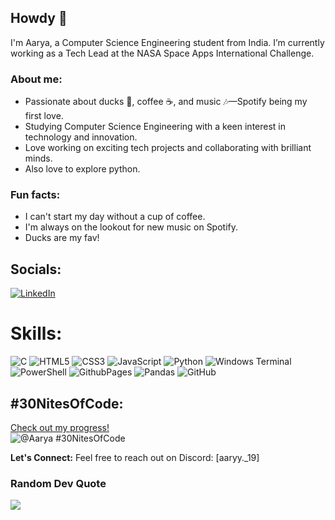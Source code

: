 ## Howdy 👋

I'm Aarya, a Computer Science Engineering student from India. I’m currently working as a Tech Lead at the NASA Space Apps International Challenge.

### About me:

- Passionate about ducks 🦆, coffee ☕, and music 🎶—Spotify being my first love.
- Studying Computer Science Engineering with a keen interest in technology and innovation.
- Love working on exciting tech projects and collaborating with brilliant minds.
- Also love to explore python.

### Fun facts:
- I can't start my day without a cup of coffee.
- I'm always on the lookout for new music on Spotify.
- Ducks are my fav!


## Socials:
[![LinkedIn](https://img.shields.io/badge/LinkedIn-%230077B5.svg?logo=linkedin&logoColor=white)](www.linkedin.com/in/aarya-trifale) 

# Skills:
![C](https://img.shields.io/badge/c-%2300599C.svg?style=flat-square&logo=c&logoColor=white) ![HTML5](https://img.shields.io/badge/html5-%23E34F26.svg?style=flat-square&logo=html5&logoColor=white) ![CSS3](https://img.shields.io/badge/css3-%231572B6.svg?style=flat-square&logo=css3&logoColor=white) ![JavaScript](https://img.shields.io/badge/javascript-%23323330.svg?style=flat-square&logo=javascript&logoColor=%23F7DF1E) ![Python](https://img.shields.io/badge/python-3670A0?style=flat-square&logo=python&logoColor=ffdd54) ![Windows Terminal](https://img.shields.io/badge/Windows%20Terminal-%234D4D4D.svg?style=flat-square&logo=windows-terminal&logoColor=white) ![PowerShell](https://img.shields.io/badge/PowerShell-%235391FE.svg?style=flat-square&logo=powershell&logoColor=white) ![GithubPages](https://img.shields.io/badge/github%20pages-121013?style=flat-square&logo=github&logoColor=white) ![Pandas](https://img.shields.io/badge/pandas-%23150458.svg?style=flat-square&logo=pandas&logoColor=white) ![GitHub](https://img.shields.io/badge/github-%23121011.svg?style=flat-square&logo=github&logoColor=white)

## #30NitesOfCode:
  [Check out my progress!](https://www.codedex.io/@Aarya/30-nites-of-code)  
  ![@Aarya #30NitesOfCode](https://www.codedex.io/api/petStatus?user=Aarya)

**Let's Connect:**
Feel free to reach out on Discord: [aaryy._19]

### Random Dev Quote
![](https://quotes-github-readme.vercel.app/api?type=horizontal&theme=dark)

<!-- Proudly created with GPRM ( https://gprm.itsvg.in ) -->
